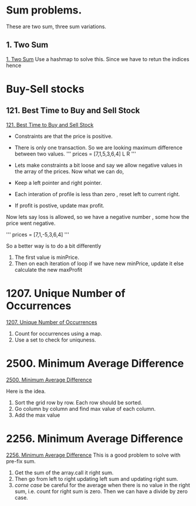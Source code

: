 # Sum problems. 
These are two sum, three sum variations.
## 1. Two Sum
[1. Two Sum](https://leetcode.com/problems/two-sum/)
Use a hashmap to solve this. Since we have to retun the indices hence 

# Buy-Sell stocks
## 121. Best Time to Buy and Sell Stock
[121. Best Time to Buy and Sell Stock](https://leetcode.com/problems/best-time-to-buy-and-sell-stock/)
- Constraints are that the price is positive. 
- There is only one transaction. So we are looking maximum difference between two values.
'''
prices = [7,1,5,3,6,4] 
            L     R 
'''

- Lets make constraints a bit loose and say we allow negative values in the array of the prices. Now what we can do,

- Keep a left pointer and right pointer. 
- Each interation of profile is less than zero , reset left to current right.
- If profit is postive, update max profit. 

Now lets say loss is allowed, so we have a negative number , some how the price went negative.

'''
prices = [7,1,-5,3,6,4] 
'''

So a better way is to do a bit differently 

1. The first value is minPrice.
2. Then on each iteration of loop if  we have new minPrice, update it else calculate the new maxProfit

# 1207. Unique Number of Occurrences
[1207. Unique Number of Occurrences](https://leetcode.com/problems/unique-number-of-occurrences/)

1. Count for occurrences using a map.
2. Use a set to check for uniquness.

# 2500. Minimum Average Difference

[2500. Minimum Average Difference](https://leetcode.com/problems/delete-greatest-value-in-each-row/)

Here is the idea. 

1. Sort the grid row by row. Each row should be sorted.
2. Go column by column and find max value of each column. 
3. Add the max value 
# 2256. Minimum Average Difference
[2256. Minimum Average Difference](https://leetcode.com/problems/minimum-average-difference/)
This is a good problem to solve with pre-fix sum.
1. Get the sum of the array.call it right sum. 
2. Then go from left to right updating left sum and updating right sum.
3. *corne case* be careful for the average when there is no value in the right sum, i.e. count for right sum is zero. Then we can have a divide by zero case. 
